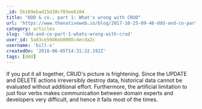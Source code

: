 ```yaml
---
_id: 5b169ebad15d38cf03ee6104
title: "DDD & co., part 1: What's wrong with CRUD"
url: 'https://www.thenativeweb.io/blog/2017-10-25-09-46-ddd-and-co-part-1-whats-wrong-with-crud/'
category: articles
slug: 'ddd-and-co-part-1-whats-wrong-with-crud'
user_id: 5a83ce59d6eb0005c4ecda2c
username: 'bill-s'
createdOn: '2018-06-05T14:31:22.192Z'
tags: [ddd]
---
```


If you put it all together, CRUD's picture is frightening. Since the UPDATE and DELETE actions irreversibly destroy data, historical data cannot be evaluated without additional effort. Furthermore, the artificial limitation to just four verbs makes communication between domain experts and developers very difficult, and hence it fails most of the times.


